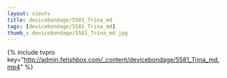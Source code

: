 ```yaml
--- 
layout: sieutv
title: devicebondage/5581_Trina_md
tags: [devicebondage/5581_Trina_md]
thumb_: devicebondage/5581_Trina_md.jpg
---
```

{% include tvpro key="http://admin.fetishbox.com/_content/devicebondage/5581_Trina_md.mp4" %} 
